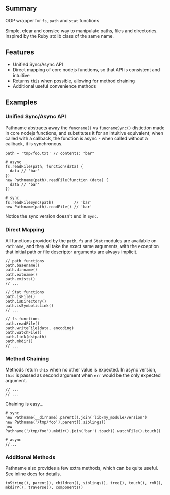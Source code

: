 Summary
-------
OOP wrapper for `fs`, `path` and `stat` functions

Simple, clear and consice way to manipulate paths, files and directories.
Inspired by the Ruby stdlib class of the same name.


Features
--------
* Unified Sync/Async API
* Direct mapping of core nodejs functions, so that API is consistent and intuitive
* Returns `this` when possible, allowing for method chaining
* Additional useful convenience methods


Examples
--------

### Unified Sync/Async API

Pathname abstracts away the `funcname()` vs `funcnameSync()` distiction made in
core nodejs functions, and substitutes it for an intuitive equivalent; when
called with a callback, the function is async - when called without a callback,
it is synchronous.

    path = 'tmp/foo.txt' // contents: "bar"

    # async
    fs.readFile(path, function(data) {
      data // 'bar'
    })
    new Pathname(path).readFile(function (data) {
      data // 'bar'
    })

    # sync
    fs.readFileSync(path)         // 'bar'
    new Pathname(path).readFile() // 'bar'

Notice the sync version doesn't end in `Sync`.


### Direct Mapping

All functions provided by the `path`, `fs` and `Stat` modules are available on
`Pathname`, and they all take the exact same arguments, with the exception that
initial path or file descriptor arguments are always implicit.

    // path functions
    path.basename()
    path.dirname()
    path.extname()
    path.exists()
    // ...

    // Stat functions
    path.isFile()
    path.isDirectory()
    path.isSymbolicLink()
    // ...

    // fs functions
    path.readFile()
    path.writeFile(data, encoding)
    path.watchFile()
    path.link(dstpath)
    path.mkdir()
    // ...
    

### Method Chaining

Methods return `this` when no other value is expected. In async version, `this`
is passed as second argument when `err` would be the only expected argument.

    // ...
    // ...

Chaining is easy...

    # sync
    new Pathname(__dirname).parent().join('lib/my_module/version')
    new Pathname('/tmp/foo').parent().siblings()
    new Pathname('/tmp/foo').mkdir().join('bar').touch().watchFile().touch()

    # async
    //...


### Additional Methods

Pathname also provides a few extra methods, which can be quite useful. See
inline docs for details.

    toString(), parent(), children(), siblings(), tree(), touch(), rmR(),
    mkdirP(), traverse(), components()

